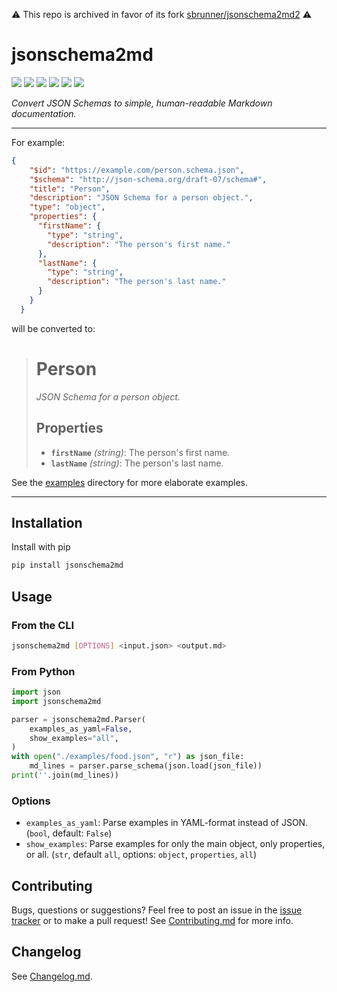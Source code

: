 ⚠️ This repo is archived in favor of its fork [sbrunner/jsonschema2md2](https://github.com/sbrunner/jsonschema2md2) ⚠️

# jsonschema2md

[![](https://flat.badgen.net/pypi/v/jsonschema2md?icon=pypi)](https://pypi.org/project/jsonschema2md)
[![](https://flat.badgen.net/github/release/ralfg/jsonschema2md)](https://github.com/ralfg/jsonschema2md/releases)
[![](https://flat.badgen.net/github/checks/ralfg/jsonschema2md/)](https://github.com/ralfg/jsonschema2md/actions)
[![](https://flat.badgen.net/codecov/c/github/ralfg/jsonschema2md)](https://codecov.io/gh/RalfG/jsonschema2md)
![](https://flat.badgen.net/github/last-commit/ralfg/jsonschema2md)
![](https://flat.badgen.net/github/license/ralfg/jsonschema2md)


*Convert JSON Schemas to simple, human-readable Markdown documentation.*

---

For example:
```json
{
    "$id": "https://example.com/person.schema.json",
    "$schema": "http://json-schema.org/draft-07/schema#",
    "title": "Person",
    "description": "JSON Schema for a person object.",
    "type": "object",
    "properties": {
      "firstName": {
        "type": "string",
        "description": "The person's first name."
      },
      "lastName": {
        "type": "string",
        "description": "The person's last name."
      }
    }
  }
```

will be converted to:

> # Person
> *JSON Schema for a person object.*
> ## Properties
>
> - **`firstName`** *(string)*: The person's first name.
> - **`lastName`** *(string)*: The person's last name.

See the [examples](https://github.com/RalfG/jsonschema2md/tree/master/examples)
directory for more elaborate examples.

---

## Installation

Install with pip

```sh
pip install jsonschema2md
```


## Usage

### From the CLI

```sh
jsonschema2md [OPTIONS] <input.json> <output.md>
```


### From Python

```python
import json
import jsonschema2md

parser = jsonschema2md.Parser(
    examples_as_yaml=False,
    show_examples="all",
)
with open("./examples/food.json", "r") as json_file:
    md_lines = parser.parse_schema(json.load(json_file))
print(''.join(md_lines))
```


### Options

- `examples_as_yaml`: Parse examples in YAML-format instead of JSON. (`bool`, default:
  `False`)
- `show_examples`: Parse examples for only the main object, only properties, or all.
(`str`, default `all`, options: `object`, `properties`, `all`)


## Contributing

Bugs, questions or suggestions? Feel free to post an issue in the
[issue tracker](https://github.com/RalfG/jsonschema2md/issues/) or to make a pull
request! See
[Contributing.md](https://github.com/RalfG/jsonschema2md/blob/master/CONTRIBUTING.md)
for more info.


## Changelog

See [Changelog.md](https://github.com/RalfG/jsonschema2md/blob/master/CHANGELOG.md).
